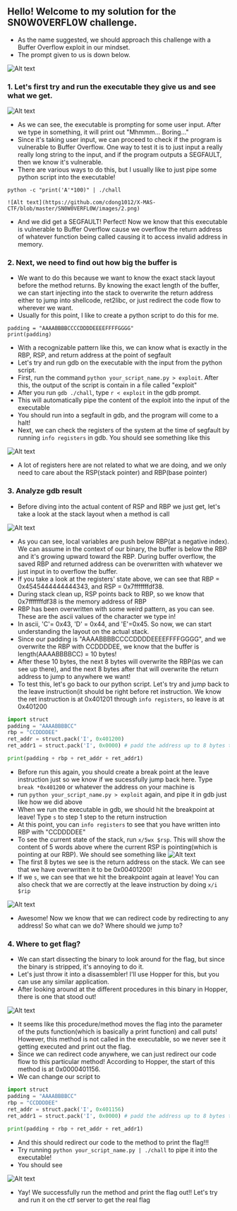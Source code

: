 ## Hello! Welcome to my solution for the SN0W0VERFL0W challenge.

* As the name suggested, we should approach this challenge with a Buffer Overflow exploit in our mindset. 
* The prompt given to us is down below.

![Alt text](https://github.com/cdong1012/X-MAS-CTF/blob/master/SN0W0VERFL0W/images/SN0W0VERFL0W.png)

### 1. Let's first try and run the executable they give us and see what we get.

![Alt text](https://github.com/cdong1012/X-MAS-CTF/blob/master/SN0W0VERFL0W/images/firstrun.png)
  
   * As we can see, the executable is prompting for some user input. After we type in something, it will print out "Mhmmm... Boring..." 
   * Since it's taking user input, we can proceed to check if the program is vulnerable to Buffer Overflow. One way to test it is to just input a really really long string to the input, and if the program outputs a SEGFAULT, then we know it's vulnerable.
   * There are various ways to do this, but I usually like to just pipe some python script into the executable!
  
  ```terminal
  python -c "print('A'*100)" | ./chall
  ```
    ![Alt text](https://github.com/cdong1012/X-MAS-CTF/blob/master/SN0W0VERFL0W/images/2.png)
  
   * And we did get a SEGFAULT! Perfect! Now we know that this executable is vulnerable to Buffer Overflow cause we overflow the return address of whatever function being called causing it to access invalid address in memory.
  
### 2. Next, we need to find out how big the buffer is

  * We want to do this because we want to know the exact stack layout before the method returns. By knowing the exact length of the buffer, we can start injecting into the stack to overwrite the return address either to jump into shellcode, ret2libc, or just redirect the code flow to wherever we want.
  * Usually for this point, I like to create a python script to do this for me.
  ```python3
  padding = "AAAABBBBCCCCDDDDEEEEFFFFGGGG"
  print(padding)
  ```
  * With a recognizable pattern like this, we can know what is exactly in the RBP, RSP, and return address at the point of segfault
  * Let's try and run gdb on the executable with the input from the python script.
  * First, run the command ``` python your_script_name.py > exploit ```. After this, the output of the script is contain in a file called "exploit"
  * After you run ``` gdb ./chall ```, type ``` r < exploit ``` in the gdb prompt.
  * This will automatically pipe the content of the exploit into the input of the executable
  * You should run into a segfault in gdb, and the program will come to a halt!
  * Next, we can check the registers of the system at the time of segfault by running ``` info registers ``` in gdb. You should see something like this 
  
  ![Alt text](https://github.com/cdong1012/X-MAS-CTF/blob/master/SN0W0VERFL0W/images/3.png)
  
  * A lot of registers here are not related to what we are doing, and we only need to care about the RSP(stack pointer) and RBP(base pointer)
  
### 3. Analyze gdb result
  
  * Before diving into the actual content of RSP and RBP we just get, let's take a look at the stack layout when a method is call
  
  ![Alt text](https://github.com/cdong1012/X-MAS-CTF/blob/master/SN0W0VERFL0W/images/x64_frame_nonleaf.png)
  
  * As you can see, local variables are push below RBP(at a negative index). We can assume in the context of our binary, the buffer is below the RBP and it's growing upward toward the RBP. During buffer overflow, the saved RBP and returned address can be overwritten with whatever we just input in to overflow the buffer.
  * If you take a look at the registers' state above, we can see that RBP = 0x4545444444444343, and RSP = 0x7fffffffdf38.
  * During stack clean up, RSP points back to RBP, so we know that 0x7fffffffdf38 is the memory address of RBP
  * RBP has been overwritten with some weird pattern, as you can see. These are the ascii values of the character we type in! 
  * In ascii, 'C'= 0x43, 'D' = 0x44, and 'E'=0x45. So now, we can start understanding the layout on the actual stack.
  * Since our padding is "AAAABBBBCCCCDDDDEEEEFFFFGGGG", and we overwrite the RBP with CCDDDDEE, we know that the buffer is length(AAAABBBBCC) = 10 bytes!
  * After these 10 bytes, the next 8 bytes will overwrite the RBP(as we can see up there), and the next 8 bytes after that will overwrite the return address to jump to anywhere we want!
  * To test this, let's go back to our python script. Let's try and jump back to the leave instruction(it should be right before ret instruction. We know the ret instruction is at 0x401201 through `info registers`, so leave is at 0x401200
  ```python
  import struct
  padding = "AAAABBBBCC"
  rbp = "CCDDDDEE"
  ret_addr = struct.pack('I', 0x401200)
  ret_addr1 = struct.pack('I', 0x0000) # padd the address up to 8 bytes to fully overwrite the RSP
  
  print(padding + rbp + ret_addr + ret_addr1)
  ```
  * Before run this again, you should create a break point at the leave instruction just so we know if we sucessfully jump back here. Type ``` break *0x401200 ``` or whatever the address on your machine is
  * run ``` python your_script_name.py > exploit ``` again, and pipe it in gdb just like how we did above
  * When we run the executable in gdb, we should hit the breakpoint at leave! Type ``` s ``` to step 1 step to the return instruction
  * At this point, you can ``` info registers ``` to see that you have written into RBP with "CCDDDDEE"
  * To see the current state of the stack, run ``` x/5wx $rsp ```. This will show the content of 5 words above where the current RSP is pointing(which is pointing at our RBP). We should see something like 
  ![Alt text](https://github.com/cdong1012/X-MAS-CTF/blob/master/SN0W0VERFL0W/images/4.png)
  * The first 8 bytes we see is the return address on the stack. We can see that we have overwritten it to be 0x00401200!
  * If we ``` s ```, we can see that we hit the breakpoint again at leave! You can also check that we are correctly at the leave instruction by doing ``` x/i $rip ```
  
  ![Alt text](https://github.com/cdong1012/X-MAS-CTF/blob/master/SN0W0VERFL0W/images/5.png)
  * Awesome! Now we know that we can redirect code by redirecting to any address! So what can we do? Where should we jump to?
  
### 4. Where to get flag?
  * We can start dissecting the binary to look around for the flag, but since the binary is stripped, it's annoying to do it.
  * Let's just throw it into a disassembler! I'll use Hopper for this, but you can use any similar application.
  * After looking around at the different procedures in this binary in Hopper, there is one that stood out!
  
  ![Alt text](https://github.com/cdong1012/X-MAS-CTF/blob/master/SN0W0VERFL0W/images/6.png)
  
  * It seems like this procedure/method moves the flag into the parameter of the puts function(which is basically a print function) and call puts! However, this method is not called in the executable, so we never see it getting executed and print out the flag. 
  * Since we can redirect code anywhere, we can just redirect our code flow to this particular method! According to Hopper, the start of this method is at 0x0000401156.
  * We can change our script to 
  ```python
  import struct
  padding = "AAAABBBBCC"
  rbp = "CCDDDDEE"
  ret_addr = struct.pack('I', 0x401156)
  ret_addr1 = struct.pack('I', 0x0000) # padd the address up to 8 bytes to fully overwrite the RSP
  
  print(padding + rbp + ret_addr + ret_addr1)
  ```
  * And this should redirect our code to the method to print the flag!!!
  * Try running ``` python your_script_name.py | ./chall ``` to pipe it into the executable!
  * You should see 
  
  ![Alt text](https://github.com/cdong1012/X-MAS-CTF/blob/master/SN0W0VERFL0W/images/7.png)
  
  * Yay! We successfully run the method and print the flag out!! Let's try and run it on the ctf server to get the real flag
  
  
  
